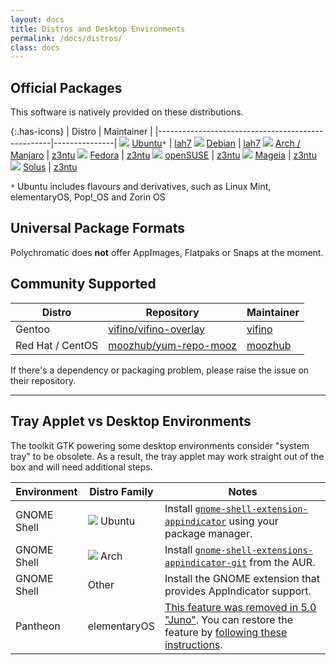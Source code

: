 ```yaml
---
layout: docs
title: Distros and Desktop Environments
permalink: /docs/distros/
class: docs
---
```


## Official Packages

This software is natively provided on these distributions.

{:.has-icons}
| Distro                                            | Maintainer    |
|---------------------------------------------------|---------------|
![](/assets/img/distros/ubuntu.svg) [Ubuntu]`*`     | [lah7]
![](/assets/img/distros/debian.svg) [Debian]        | [lah7]
![](/assets/img/distros/arch.svg) [Arch / Manjaro]  | [z3ntu]
![](/assets/img/distros/fedora.svg) [Fedora]        | [z3ntu]
![](/assets/img/distros/opensuse.svg) [openSUSE]    | [z3ntu]
![](/assets/img/distros/mageia.svg) [Mageia]        | [z3ntu]
![](/assets/img/distros/solus.svg) [Solus]          | [z3ntu]

`*` Ubuntu includes flavours and derivatives, such as Linux Mint, elementaryOS, Pop!_OS and Zorin OS

[Ubuntu]: /download/ubuntu/
[Debian]: /download/debian/
[Arch / Manjaro]: /download/arch/
[Fedora]: /download/fedora/
[openSUSE]: /download/opensuse/
[Mageia]: /download/mageia/
[Solus]: /download/solus/

## Universal Package Formats

Polychromatic does **not** offer AppImages, Flatpaks or Snaps at the moment.

## Community Supported

Distro                  | Repository                | Maintainer
------------------------|---------------------------|-----------------------|
Gentoo                  | [vifino/vifino-overlay]   | [vifino]
Red Hat / CentOS        | [moozhub/yum-repo-mooz]   | [moozhub]

If there's a dependency or packaging problem, please raise the issue on their repository.

[OpenRazer]: https://openrazer.github.io
[lah7]: https://github.com/lah7
[z3ntu]: https://github.com/z3ntu
[vifino]: https://github.com/vifno
[moozhub]: https://github.com/moozhub
[vifino/vifino-overlay]: https://github.com/vifino/vifino-overlay/tree/master/app-misc/
[moozhub/yum-repo-mooz]: https://github.com/moozhub/yum-repo-mooz

---

## Tray Applet vs Desktop Environments

The toolkit GTK powering some desktop environments consider "system tray" to
be obsolete. As a result, the tray applet may work straight out of the box and
will need additional steps.

| Environment   | Distro Family | Notes                                           |
| ------------- | ------------- | ----------------------------------------------- |
| GNOME Shell   | ![](/assets/img/distros/ubuntu.svg) Ubuntu   | Install [`gnome-shell-extension-appindicator`](https://packages.ubuntu.com/focal/gnome-shell-extension-appindicator) using your package manager.
| GNOME Shell   | ![](/assets/img/distros/arch.svg) Arch       | Install [`gnome-shell-extensions-appindicator-git`](https://aur.archlinux.org/packages/gnome-shell-extension-appindicator-git/) from the AUR.
| GNOME Shell   | Other         | Install the GNOME extension that provides AppIndicator support.
| Pantheon      | elementaryOS  | [This feature was removed in 5.0 "Juno"](https://www.reddit.com/r/elementaryos/comments/8zdrvz/any_way_to_get_back_indicators_in_juno/). You can restore the feature by [following these instructions](https://www.linuxuprising.com/2018/08/how-to-re-enable-ayatana-appindicators.html).
